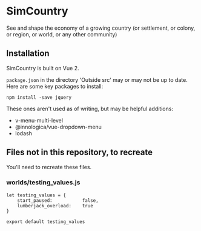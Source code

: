 SimCountry
==========

See and shape the economy of a growing country (or settlement, or colony, or region, or world, or any other community)

## Installation

SimCountry is built on Vue 2.

`package.json` in the directory 'Outside src' may or may not be up to date. Here are some key packages to install:

	npm install -save jquery
	
These ones aren't used as of writing, but may be helpful additions:

* v-menu-multi-level
* @innologica/vue-dropdown-menu
* lodash

## Files not in this repository, to recreate 

You'll need to recreate these files.

### worlds/testing_values.js

````
let testing_values = {
	start_paused:			false,
	lumberjack_overload:	true
}

export default testing_values
````